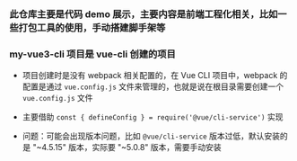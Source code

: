 ### 此仓库主要是代码 demo 展示，主要内容是前端工程化相关，比如一些打包工具的使用，手动搭建脚手架等


### my-vue3-cli 项目是 vue-cli 创建的项目

- 项目创建时是没有 webpack 相关配置的，在 Vue CLI 项目中，webpack 的配置是通过 `vue.config.js` 文件来管理的，也就是说在根目录需要创建一个 `vue.config.js` 文件

- 主要借助 `const { defineConfig } = require('@vue/cli-service')` 实现
- 问题：可能会出现版本问题，比如 `@vue/cli-service` 版本过低，默认安装的是 "~4.5.15" 版本，实际要 "~5.0.8" 版本，需要手动安装

